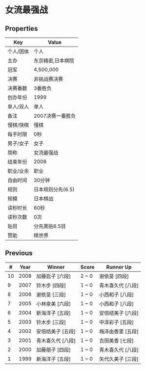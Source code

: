 # 女流最强战

## Properties

| Key | Value |
| --- | ----- |
| 个人/团体 | 个人 |
| 主办 | 东京精密,日本棋院 |
| 冠军 | 4,500,000 |
| 决赛 | 非挑战赛决赛 |
| 决赛番数 | 3番胜负 |
| 创办年份 | 1999 |
| 单人/双人 | 单人 |
| 备注 | 2007决赛一番胜负 |
| 慢棋/快棋 | 慢棋 |
| 每手时限 | 0秒 |
| 男子/女子 | 女子 |
| 简称 | 女流最强战 |
| 结束年份 | 2008 |
| 职业/业余 | 职业 |
| 自由时间 | 30分钟 |
| 规则 | 日本规则分先(6.5) |
| 规模 | 日本棋战 |
| 读秒时长 | 60秒 |
| 读秒次数 | 0次 |
| 贴目 | 分先黑贴6.5目 |
| 赞助 | 棋世界 |

## Previous

| # | Year | Winner | Score | Runner Up |
| --- | --- | --- | --- | --- |
| 10 | 2008 | 加藤启子 [六段] | 2 ~ 0 | 谢依旻 [四段] |
| 9 | 2007 | 铃木步 [四段] | 1 ~ 0 | 青木喜久代 [八段] |
| 8 | 2006 | 谢依旻 [三段] | 1 ~ 0 | 小西和子 [八段] |
| 7 | 2005 | 小林泉美 [六段] | 1 ~ 0 | 小西和子 [八段] |
| 6 | 2004 | 新海洋子 [五段] | 1 ~ 0 | 安倍结美子 [六段] |
| 5 | 2003 | 铃木步 [三段] | 1 ~ 0 | 中泽彩子 [五段] |
| 4 | 2002 | 安倍结美子 [五段] | 1 ~ 0 | 梅泽由香里 [五段] |
| 3 | 2001 | 青木喜久代 [八段] | 1 ~ 0 | 吉田美香 [七段] |
| 2 | 2000 | 加藤朋子 [四段] | 1 ~ 0 | 青木喜久代 [八段] |
| 1 | 1999 | 新海洋子 [五段] | 1 ~ 0 | 矢代久美子 [三段] |

